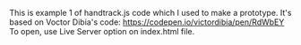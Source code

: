 This is example 1 of handtrack.js code which I used to make a prototype. It's based on Voctor Dibia's code: https://codepen.io/victordibia/pen/RdWbEY
To open, use Live Server option on index.html file.
